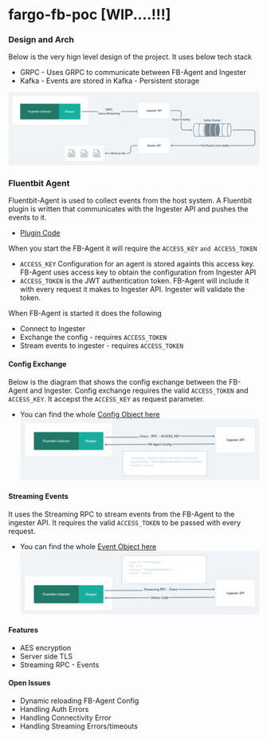 # fargo-fb-poc [WIP....!!!]

### Design and Arch
Below is the very hign level design of the project. It uses below tech stack
- GRPC - Uses GRPC to communicate between FB-Agent and  Ingester
- Kafka - Events are stored in Kafka - Persistent storage

![](images/untitled@2x.png)

### Fluentbit Agent
Fluentbit-Agent is used to collect events from the host system. A Fluentbit plugin is written that communicates with the Ingester API and pushes the events to it.  
- [Plugin Code](https://github.ibm.com/Gufran-Baig/fargo-fb-poc/tree/master/fluentbit-collector/plugin)

When you start the FB-Agent it will require the `ACCESS_KEY` `and ACCESS_TOKEN` 
- `ACCESS_KEY` Configuration for an agent is stored againts this access key. FB-Agent uses access key to obtain the configuration from Ingester API 
- `ACCESS_TOKEN` is the JWT authentication token. FB-Agent will include it with every request it makes to Ingester API. Ingester will validate the token. 

When FB-Agent is started it does the following
- Connect to Ingester
- Exchange the config - requires `ACCESS_TOKEN`
- Stream events to ingester - requires `ACCESS_TOKEN`

#### Config Exchange 
Below is the diagram that shows the config exchange between the FB-Agent and Ingester. Config exchange requires the valid `ACCESS_TOKEN` and `ACCESS_KEY`. It accepst the `ACCESS_KEY` as request parameter.
- You can find the whole [Config Object here](https://github.ibm.com/Gufran-Baig/fargo-fb-poc/blob/master/api/api.proto#L21)
![](images/Config%20Exchange%402x.png)


#### Streaming Events 
It uses the Streaming RPC to stream events from the FB-Agent to the ingester API. It requires the valid `ACCESS_TOKEN` to be passed with every request.
- You can find the whole [Event Object here](https://github.ibm.com/Gufran-Baig/fargo-fb-poc/blob/master/api/api.proto#L8)
![](images/Events@2x.png)

#### Features 
- AES encryption
- Server side TLS 
- Streaming RPC - Events 

#### Open Issues
- Dynamic reloading FB-Agent Config 
- Handling Auth Errors
- Handling Connectivity Error
- Handling Streaming Errors/timeouts 
